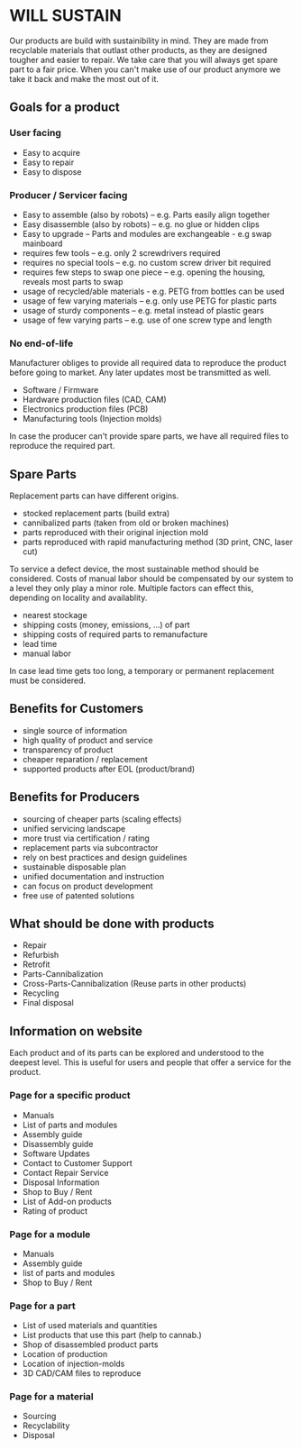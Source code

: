 # WILL SUSTAIN

Our products are build with sustainibility in mind.
They are made from recyclable materials that outlast other products, as they are designed tougher and easier to repair.
We take care that you will always get spare part to a fair price.
When you can't make use of our product anymore we take it back and make the most out of it.

## Goals for a product

### User facing

- Easy to acquire
- Easy to repair
- Easy to dispose

### Producer / Servicer facing

- Easy to assemble (also by robots) – e.g. Parts easily align together
- Easy disassemble (also by robots) – e.g. no glue or hidden clips
- Easy to upgrade – Parts and modules are exchangeable - e.g swap mainboard
- requires few tools – e.g. only 2 screwdrivers required
- requires no special tools – e.g. no custom screw driver bit required
- requires few steps to swap one piece – e.g. opening the housing, reveals most parts to swap
- usage of recycled/able materials - e.g. PETG from bottles can be used
- usage of few varying materials – e.g. only use PETG for plastic parts
- usage of sturdy components – e.g. metal instead of plastic gears
- usage of few varying parts – e.g. use of one screw type and length

### No end-of-life

Manufacturer obliges to provide all required data to reproduce the product before going to market.
Any later updates most be transmitted as well.

- Software / Firmware
- Hardware production files (CAD, CAM)
- Electronics production files (PCB)
- Manufacturing tools (Injection molds)

In case the producer can't provide spare parts, we have all required files to reproduce the required part.

## Spare Parts

Replacement parts can have different origins.

- stocked replacement parts (build extra)
- cannibalized parts (taken from old or broken machines)
- parts reproduced with their original injection mold
- parts reproduced with rapid manufacturing method (3D print, CNC, laser cut)

To service a defect device, the most sustainable method should be considered.
Costs of manual labor should be compensated by our system to a level they only play a minor role.
Multiple factors can effect this, depending on locality and availablity.

- nearest stockage
- shipping costs (money, emissions, ...) of part
- shipping costs of required parts to remanufacture
- lead time
- manual labor

In case lead time gets too long, a temporary or permanent replacement must be considered.

## Benefits for Customers

- single source of information
- high quality of product and service
- transparency of product
- cheaper reparation / replacement
- supported products after EOL (product/brand)

## Benefits for Producers

- sourcing of cheaper parts (scaling effects)
- unified servicing landscape
- more trust via certification / rating
- replacement parts via subcontractor
- rely on best practices and design guidelines
- sustainable disposable plan
- unified documentation and instruction
- can focus on product development
- free use of patented solutions

## What should be done with products

- Repair
- Refurbish
- Retrofit
- Parts-Cannibalization
- Cross-Parts-Cannibalization (Reuse parts in other products)
- Recycling
- Final disposal

## Information on website

Each product and of its parts can be explored and understood to the deepest level.
This is useful for users and people that offer a service for the product.

### Page for a specific product

- Manuals
- List of parts and modules
- Assembly guide
- Disassembly guide
- Software Updates
- Contact to Customer Support
- Contact Repair Service
- Disposal Information
- Shop to Buy / Rent
- List of Add-on products
- Rating of product

### Page for a module

- Manuals
- Assembly guide
- list of parts and modules
- Shop to Buy / Rent

### Page for a part

- List of used materials and quantities
- List products that use this part (help to cannab.)
- Shop of disassembled product parts
- Location of production
- Location of injection-molds
- 3D CAD/CAM files to reproduce

### Page for a material

- Sourcing
- Recyclability
- Disposal
